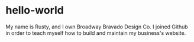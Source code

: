 # hello-world
My name is Rusty, and I own Broadway Bravado Design Co. I joined Github in order to teach myself how to build and maintain my business's website.
